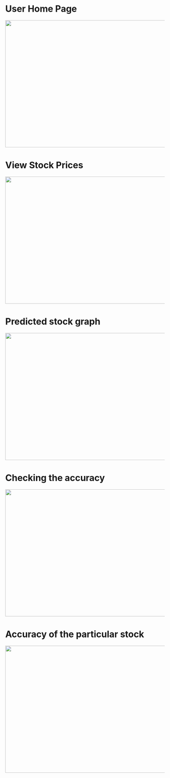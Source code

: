 <p align="center">
  <h1>User Home Page</h1>
<img src="https://github.com/vishnugit21/Stock-market-prediction/assets/95951535/d5c6ad17-8b91-440d-871e-b2ad26408351" height="400" width="650">
  <h1>View Stock Prices</h1>
<img src="https://github.com/vishnugit21/Stock-market-prediction/assets/95951535/8eb103b5-4906-4e40-ba59-dd930283005f" height="400" width="650">
  <h1>Predicted stock graph</h1>
<img src="https://github.com/vishnugit21/Stock-market-prediction/assets/95951535/1fdef90f-7cf4-4aa4-8ea0-faa371b6a244" height="400" width ="650">
  <h1>Checking the accuracy</h1>
<img src="https://github.com/vishnugit21/Stock-market-prediction/assets/95951535/37d2e929-8a12-469d-9ff0-3233c191d9cd" height="400" width ="650">
  <h1>Accuracy of the particular stock </h1>
<img src="https://github.com/vishnugit21/Stock-market-prediction/assets/95951535/4ba9d6c3-7173-4d6d-a12a-a092e2733d4c" height="400" width ="650">
</p>

